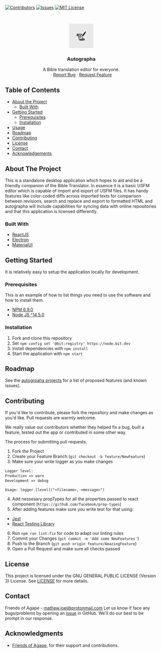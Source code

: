<!-- PROJECT SHIELDS -->
[![Contributors][contributors-shield]][contributors-url]
[![Issues][issues-shield]][issues-url]
[![MIT License][license-shield]][license-url]

<!-- PROJECT LOGO -->
<br />
<p align="center">
  <a href="">
    <img src="https://github.com/friendsofagape/autographa/blob/master/resources/icon.png" alt="Logo" width="80" height="80">
  </a>

  <h3 align="center">Autographa</h3>

  <p align="center">
    A Bible translation editor for everyone.
    <br />
    ·
    <a href="https://github.com/friendsofagape/autographa/issues">Report Bug</a>
    ·
    <a href="https://github.com/friendsofagape/autographa/issues">Request Feature</a>
  </p>
</p>



<!-- TABLE OF CONTENTS -->
## Table of Contents

* [About the Project](#about-the-project)
  * [Built With](#built-with)
* [Getting Started](#getting-started)
  * [Prerequisites](#prerequisites)
  * [Installation](#installation)
* [Usage](#usage)
* [Roadmap](#roadmap)
* [Contributing](#contributing)
* [License](#license)
* [Contact](#contact)
* [Acknowledgements](#acknowledgements)



<!-- ABOUT THE PROJECT -->
## About The Project

This is a standalone desktop application which hopes to aid and be a friendly companion of the Bible Translator. In essence it is a basic USFM editor which is capable of import and export of USFM files. It has handy features like color-coded diffs across imported texts for comparison between revisions, search and replace and export to formatted HTML and autographa will include capabilities for syncing data with online repositories and that this application is licensed differently.

### Built With

* [ReactJS](https://reactjs.org/)
* [Electron](https://www.electronjs.org/)
* [MaterialUI](https://material-ui.com/)


<!-- GETTING STARTED -->
## Getting Started

It is relatively easy to setup the application locally for development.

### Prerequisites

This is an example of how to list things you need to use the software and how to install them.
* [NPM 6.9.0](https://www.npmjs.com/get-npm)
* [Node JS ^14.5.0](https://nodejs.org/en/)

### Installation

1. Fork and clone this repository
2. Set `npm config set '@bit:registry' https://node.bit.dev`
3. Install dependencies with ```npm install```
4. Start the application with ```npm start```


<!-- ROADMAP -->
## Roadmap

See the [autogrpaha projects](https://github.com/friendsofagape/autographa/projects/1) for a list of proposed features (and known issues).


<!-- CONTRIBUTING -->
## Contributing

If you'd like to contribute, please fork the repository and make changes as you'd like. Pull requests are warmly welcome.

We really value our contributors whether they helped fix a bug, built a feature, tested out the app or contributed in some other way.

The process for submitting pull requests.
1. Fork the Project
2. Create your Feature Branch (`git checkout -b feature/NewFeature`)
3. Make sure your write logger as you make changes
```
Logger level: 
Production => warn
Development => debug
```
```
Usage: logger.[level]("<filename>, <message>")
```
4. Add nessesary propTypes for all the properties passed to react component (`https://github.com/facebook/prop-types`)
5. After adding features make sure you write test for that using:
  * [Jest](https://testing-library.com/docs/react-testing-library/intro)
  * [React Testing Library](https://jestjs.io/docs/en/getting-started)
6. Run `npm run lint:fix` for code to adapt our linting rules 
7. Commit your Changes (`git commit -m 'Add some NewFeatures'`)
8. Push to the Branch (`git push origin feature/AmazingFeature`)
9. Open a Pull Request and make sure all checks passed


<!-- LICENSE -->
## License
This project is licensed under the GNU GENERAL PUBLIC LICENSE (Version 3) License. See [LICENSE](https://github.com/friendsofagape/autographa-live/blob/master/LICENSE) for more details.


<!-- CONTACT -->
## Contact
Friends of Agape - mathew.joel@protonmail.com
Let us know if face any bugs/problems by opening an [issue](https://github.com/friendsofagape/autographa/issues) in GitHub. We'll do our best to be prompt in our response. 

<!-- ACKNOWLEDGMENTS -->
## Acknowledgments
* [Friends of Agape](http://friendsofagape.org/), for their support and contributions.



<!-- MARKDOWN LINKS & IMAGES -->
<!-- https://www.markdownguide.org/basic-syntax/#reference-style-links -->
[contributors-shield]: https://img.shields.io/github/contributors/friendsofagape/autographa.svg?style=flat-square
[contributors-url]: https://github.com/othneildrew/Best-README-Template/graphs/contributors
[issues-shield]: https://img.shields.io/github/issues/othneildrew/Best-README-Template.svg?style=flat-square
[issues-url]: https://github.com/othneildrew/Best-README-Template/issues
[license-shield]: https://img.shields.io/github/license/othneildrew/Best-README-Template.svg?style=flat-square
[license-url]: https://github.com/othneildrew/Best-README-Template/blob/master/LICENSE.txt

